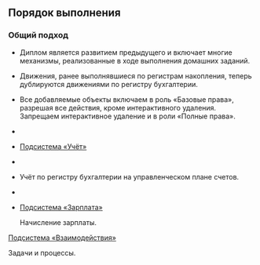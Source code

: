## Порядок выполнения

### Общий подход

* Диплом является развитием предыдущего и включает многие механизмы, реализованные в ходе выполнения домашних заданий.
* Движения, ранее выполнявшиеся по регистрам накопления, теперь дублируются движениями по регистру бухгалтерии.
* Все добавляемые объекты включаем в роль «Базовые права», разрешая все действия, кроме интерактивного удаления. Запрещаем интерактивное удаление и в роли «Полные права».
* 
* [Подсистема «Учёт»](Diplom.md)
* 
* Учёт по регистру бухгалтерии на управленческом плане счетов.
* 
* [Подсистема «Зарплата»](Diplom.md)

  Начисление зарплаты.

 [Подсистема «Взаимодействия»](Diplom.mdmd)

Задачи и процессы. 